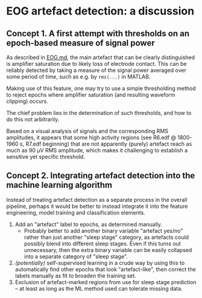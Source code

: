 EOG artefact detection: a discussion
====================================

Concept 1. A first attempt with thresholds on an epoch-based measure of signal power
---------------------------------------------------------------------------

As described in [EOG.md](EOG.md), the main artefact that can be clearly distinguished is amplifier saturation due to
likely loss of electrode contact. This can be reliably detected by taking a measure of the signal power averaged over
some period of time, such as e.g. by `rms(...)` in MATLAB.

Making use of this feature, one may try to use a simple thresholding method to reject epochs where amplifier saturation
(and resulting waveform clipping) occurs.

The chief problem lies in the determination of such thresholds, and how to do this not arbitrarily.

Based on a visual analysis of signals and the corresponding RMS amplitudes, it appears that some high activity regions
(see R6.edf @ 1800-1960 s, R7.edf beginning) that are not apparently (purely) artefact reach as much as
90 μV RMS amplitude, which makes it challenging to establish a sensitive yet specific threshold.


Concept 2. Integrating artefact detection into the machine learning algorithm
-----------------------------------------------------------------------------

Instead of treating artefact detection as a separate process in the overall pipeline,
perhaps it would be better to instead integrate it into the feature engineering, model training and classification
elements.

1. Add an "artefact" label to epochs, as determined manually.
   - Probably better to add another binary variable "artefact yes/no" rather
   than just another "sleep stage" category, as artefacts could possibly blend
   into different sleep stages.
   Even if this turns out unnecessary, then the extra binary
   variable can be easily collapsed into a separate category of "sleep stage".
2. *(potentially)* self-supervised learning in a crude way by using this to automatically find other epochs that look
"artefact-like", then correct the labels manually as fit to broaden the training set.
3. Exclusion of artefact-marked regions from use for sleep stage prediction
– at least as long as the ML method used can tolerate missing data.

